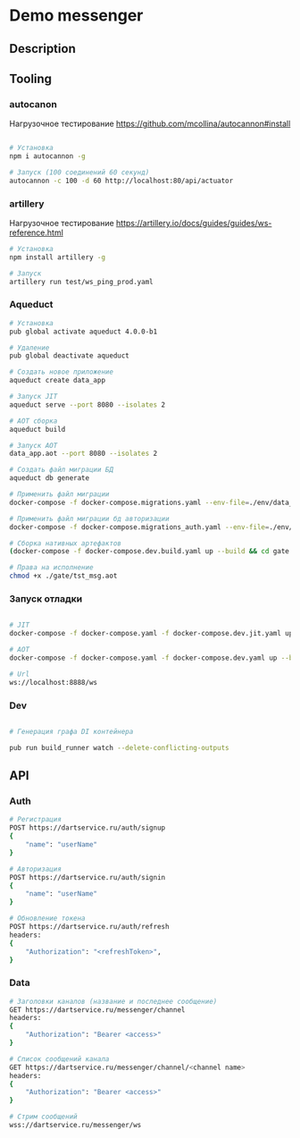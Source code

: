 # Demo messenger

## Description

## Tooling

### autocanon

Нагрузочное тестирование
<https://github.com/mcollina/autocannon#install>

```sh  

# Установка 
npm i autocannon -g

# Запуск (100 соединений 60 секунд) 
autocannon -c 100 -d 60 http://localhost:80/api/actuator

```

### artillery

Нагрузочное тестирование
<https://artillery.io/docs/guides/guides/ws-reference.html>

```sh  
# Установка 
npm install artillery -g

# Запуск 
artillery run test/ws_ping_prod.yaml

```  

### Aqueduct

```sh  
# Установка 
pub global activate aqueduct 4.0.0-b1

# Удаление 
pub global deactivate aqueduct

# Создать новое приложение 
aqueduct create data_app

# Запуск JIT 
aqueduct serve --port 8080 --isolates 2

# AOT сборка 
aqueduct build

# Запуск AOT 
data_app.aot --port 8080 --isolates 2

# Создать файл миграции БД 
aqueduct db generate

# Применить файл миграции 
docker-compose -f docker-compose.migrations.yaml --env-file=./env/data_app.env --compatibility up --abort-on-container-exit

# Применить файл миграции бд авторизации
docker-compose -f docker-compose.migrations_auth.yaml --env-file=./env/auth_app.env --compatibility up --abort-on-container-exit

# Сборка нативных артефактов 
(docker-compose -f docker-compose.dev.build.yaml up --build && cd gate && pub get && cd ..)

# Права на исполнение 
chmod +x ./gate/tst_msg.aot
```

### Запуск отладки

```sh  

# JIT 
docker-compose -f docker-compose.yaml -f docker-compose.dev.jit.yaml up --build -d

# AOT 
docker-compose -f docker-compose.yaml -f docker-compose.dev.yaml up --build -d

# Url
ws://localhost:8888/ws

```

### Dev

```sh  

# Генерация графа DI контейнера 

pub run build_runner watch --delete-conflicting-outputs

```

## API

### Auth

```sh
# Регистрация
POST https://dartservice.ru/auth/signup
{
    "name": "userName"
}
```

``` sh
# Авторизация
POST https://dartservice.ru/auth/signin
{
    "name": "userName"
}
```

``` sh
# Обновление токена
POST https://dartservice.ru/auth/refresh
headers:
{
    "Authorization": "<refreshToken>",
}
```

### Data

``` sh
# Заголовки каналов (название и последнее сообщение)
GET https://dartservice.ru/messenger/channel
headers:
{
    "Authorization": "Bearer <access>"
}
```

``` sh
# Список сообщений канала
GET https://dartservice.ru/messenger/channel/<channel name>
headers:
{
    "Authorization": "Bearer <access>"
}
```

``` sh
# Стрим сообщений
wss://dartservice.ru/messenger/ws

```
